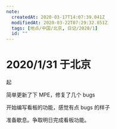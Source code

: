 ```yaml
---
note:
  createdAt: 2020-03-17T14:07:39.041Z
  modifiedAt: 2020-03-22T07:29:32.851Z
  tags: [地点/中国/北京, 日记/2020/1]
  id: ""
---
```


# 2020/1/31 于北京

<!-- @timer "date":"Fri Jan 31 2020 09:42:50 GMT+0800 (CST) -->

起

<!-- @timer "date":"Fri Jan 31 2020 13:59:07 GMT+0800 (CST)","duration":"about 4 hours -->

简单更新了下 MPE，修复了几个 bugs

<!-- @timer "date":"Fri Jan 31 2020 21:35:25 GMT+0800 (CST)","duration":"about 8 hours -->

开始编写看板的功能，感觉有点 bugs 的样子

<!-- @timer "date":"Fri Jan 31 2020 23:55:01 GMT+0800 (CST)","duration":"about 2 hours -->

准备歇息。争取明日完成看板功能。
